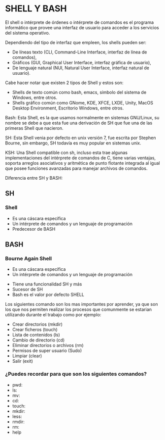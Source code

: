 # SHELL Y BASH
>
El shell o intérprete de órdenes o intérprete de comandos es el programa informático que provee una interfaz de usuario para acceder a los servicios del sistema operativo.
>
Dependiendo del tipo de interfaz que empleen, los shells pueden ser:
- De líneas texto (CLI, Command-Line Interface, interfaz de línea de comandos),
- Gráficos (GUI, Graphical User Interface, interfaz gráfica de usuario),
- De lenguaje natural (NUI, Natural User Interface, interfaz natural de usuario).

Cabe hacer notar que existen 2 tipos de Shell y estos son:
- Shells de texto común como bash, emacs, símbolo del sistema de Windows, entre otros.
- Shells gráfico común como GNome, KDE, XFCE, LXDE, Unity, MacOS Desktop Environment, Escritorio Windows, entre otros.
>
Bash: Esta Shell, es la que usamos normalmente en sistemas GNU/Linux, su nombre se debe a que esta fue una derivación de SH que fue una de las primeras Shell que nacieron.
>
SH: Esta Shell venia por defecto en unix versión 7, fue escrita por Stephen Bourne, sin embargo,  SH todavía es muy popular en sistemas unix.
>
KSH: Una Shell compatible con sh, incluso esta trae algunas implementaciones del intérprete de comandos de C, tiene varias ventajas, soporta arreglos asociativos y aritmética de punto flotante integrada al igual que posee  funciones avanzadas para manejar archivos de comandos.
>
Diferencia entre SH y BASH:
>
## SH
### Shell
>
+ Es una cáscara específica
+ Un intérprete de comandos y un lenguaje de programación
+ Predecesor de BASH
## BASH
### Bourne Again Shell
>
- Es una cáscara específica
- Un intérprete de comandos y un lenguaje de programación
+ Tiene una funcionalidad SH y más
+ Sucesor de SH
+ Bash es el valor por defecto SHELL
>
Los siguientes comando son los mas importantes por aprender, ya que son los que nos permiten realizar los procesos que comunmente se estarian utilizando durante el trabajo como por ejemplo:

+ Crear directorios (mkdir)
+ Crear ficheros (touch)
+ Lista de contenidos (ls)
+ Cambio de directorio (cd)
+ Eliminar directorios o archivos (rm)
+ Permisos de super usuario (Sudo)
+ Limpiar (clear)
+ Salir (exit)

### ¿Puedes recordar para que son los siguientes comandos?
>
+ pwd:
+ ls:
+ mv:
+ cd:
+ touch:
+ mkdir:
+ less:
+ rmdir:
+ rm:
+ help
